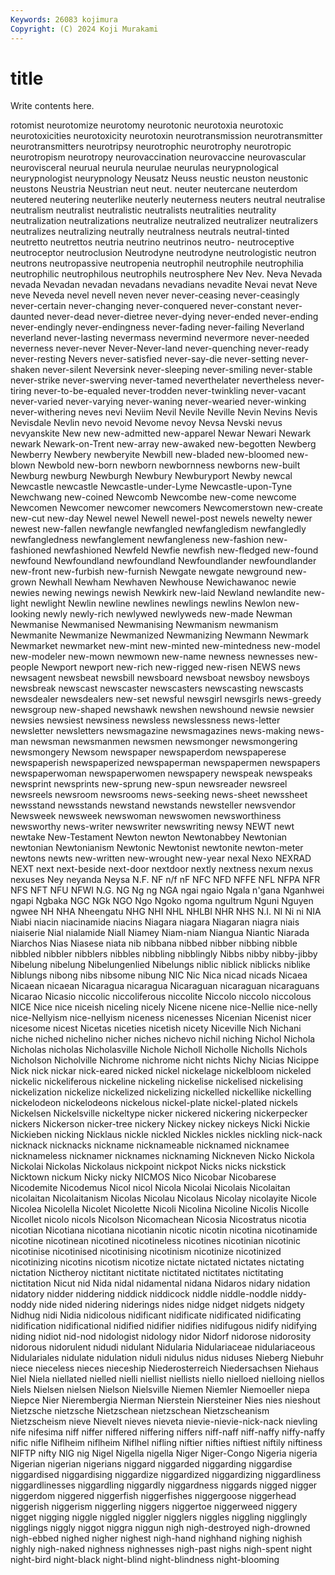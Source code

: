 ```yaml
---
Keywords: 26083 kojimura
Copyright: (C) 2024 Koji Murakami
---
```


# title

Write contents here.



rotomist neurotomize neurotomy neurotonic neurotoxia neurotoxic neurotoxicities neurotoxicity
neurotoxin neurotransmission neurotransmitter neurotransmitters neurotripsy neurotrophic neurotrophy neurotropic neurotropism neurotropy
neurovaccination neurovaccine neurovascular neurovisceral neurual neurula neurulae neurulas neurypnological neurypnologist
neurypnology Neusatz Neuss neustic neuston neustonic neustons Neustria Neustrian neut
neut. neuter neutercane neuterdom neutered neutering neuterlike neuterly neuterness neuters
neutral neutralise neutralism neutralist neutralistic neutralists neutralities neutrality neutralization neutralizations
neutralize neutralized neutralizer neutralizers neutralizes neutralizing neutrally neutralness neutrals neutral-tinted
neutretto neutrettos neutria neutrino neutrinos neutro- neutroceptive neutroceptor neutroclusion Neutrodyne
neutrodyne neutrologistic neutron neutrons neutropassive neutropenia neutrophil neutrophile neutrophilia neutrophilic
neutrophilous neutrophils neutrosphere Nev Nev. Neva Nevada nevada Nevadan nevadan
nevadans nevadians nevadite Nevai nevat Neve neve Neveda nevel nevell
neven never never-ceasing never-ceasingly never-certain never-changing never-conquered never-constant never-daunted never-dead
never-dietree never-dying never-ended never-ending never-endingly never-endingness never-fading never-failing Neverland neverland
never-lasting nevermass nevermind nevermore never-needed neverness never-never Never-Never-land never-quenching never-ready
never-resting Nevers never-satisfied never-say-die never-setting never-shaken never-silent Neversink never-sleeping never-smiling
never-stable never-strike never-swerving never-tamed neverthelater nevertheless never-tiring never-to-be-equaled never-trodden never-twinkling
never-vacant never-varied never-varying never-waning never-wearied never-winking never-withering neves nevi Neviim
Nevil Nevile Neville Nevin Nevins Nevis Nevisdale Nevlin nevo nevoid
Nevome nevoy Nevsa Nevski nevus nevyanskite New new new-admitted new-apparel
Newar Newari Newark newark Newark-on-Trent new-array new-awaked new-begotten Newberg Newberry
Newbery newberyite Newbill new-bladed new-bloomed new-blown Newbold new-born newborn newbornness
newborns new-built Newburg newburg Newburgh Newbury Newburyport Newby newcal Newcastle
newcastle Newcastle-under-Lyme Newcastle-upon-Tyne Newchwang new-coined Newcomb Newcombe new-come newcome Newcomen
Newcomer newcomer newcomers Newcomerstown new-create new-cut new-day Newel newel Newell
newel-post newels newelty newer newest new-fallen newfangle newfangled newfangledism newfangledly
newfangledness newfanglement newfangleness new-fashion new-fashioned newfashioned Newfeld Newfie newfish new-fledged
new-found newfound Newfoundland newfoundland Newfoundlander newfoundlander new-front new-furbish new-furnish Newgate
newgate newground new-grown Newhall Newham Newhaven Newhouse Newichawanoc newie newies
newing newings newish Newkirk new-laid Newland newlandite new-light newlight Newlin
newline newlines newlings newlins Newlon new-looking newly newly-rich newlywed newlyweds
new-made Newman Newmanise Newmanised Newmanising Newmanism newmanism Newmanite Newmanize Newmanized
Newmanizing Newmann Newmark Newmarket newmarket new-mint new-minted new-mintedness new-model new-modeler
new-mown newmown new-name newness newnesses new-people Newport newport new-rich new-rigged
new-risen NEWS news newsagent newsbeat newsbill newsboard newsboat newsboy newsboys
newsbreak newscast newscaster newscasters newscasting newscasts newsdealer newsdealers new-set newsful
newsgirl newsgirls news-greedy newsgroup new-shaped newshawk newshen newshound newsie newsier
newsies newsiest newsiness newsless newslessness news-letter newsletter newsletters newsmagazine newsmagazines
news-making news-man newsman newsmanmen newsmen newsmonger newsmongering newsmongery Newsom newspaper
newspaperdom newspaperese newspaperish newspaperized newspaperman newspapermen newspapers newspaperwoman newspaperwomen newspapery
newspeak newspeaks newsprint newsprints new-sprung new-spun newsreader newsreel newsreels newsroom
newsrooms news-seeking news-sheet newssheet newsstand newsstands newstand newstands newsteller newsvendor
Newsweek newsweek newswoman newswomen newsworthiness newsworthy news-writer newswriter newswriting newsy
NEWT newt newtake New-Testament Newton newton Newtonabbey Newtonian newtonian Newtonianism
Newtonic Newtonist newtonite newton-meter newtons newts new-written new-wrought new-year nexal
Nexo NEXRAD NEXT next next-beside next-door nextdoor nextly nextness nexum
nexus nexuses Ney neyanda Neysa N.F. NF n/f nF NFC
NFD NFFE NFL NFPA NFR NFS NFT NFU NFWI N.G.
NG Ng ng NGA ngai ngaio Ngala n'gana Nganhwei ngapi
Ngbaka NGC NGk NGO Ngo Ngoko ngoma ngultrum Nguni Nguyen
ngwee NH NHA Nheengatu NHG NHI NHL NHLBI NHR NHS
N.I. NI Ni ni NIA Niabi niacin niacinamide niacins Niagara
niagara Niagaran niagra niais niaiserie Nial nialamide Niall Niamey Niam-niam
Niangua Niantic Niarada Niarchos Nias Niasese niata nib nibbana nibbed
nibber nibbing nibble nibbled nibbler nibblers nibbles nibbling nibblingly Nibbs
nibby nibby-jibby Nibelung nibelung Nibelungenlied Nibelungs niblic niblick niblicks niblike
Niblungs nibong nibs nibsome nibung NIC Nic Nica nicad nicads
Nicaea Nicaean nicaean Nicaragua nicaragua Nicaraguan nicaraguan nicaraguans Nicarao Nicasio
niccolic niccoliferous niccolite Niccolo niccolo niccolous NICE Nice nice niceish
niceling nicely Nicene nicene nice-Nellie nice-nelly nice-Nellyism nice-nellyism niceness nicenesses
Nicenian Nicenist nicer nicesome nicest Nicetas niceties nicetish nicety Niceville
Nich Nichani niche niched nichelino nicher niches nichevo nichil niching
Nichol Nichola Nicholas nicholas Nicholasville Nichole Nicholl Nicholle Nicholls Nichols
Nicholson Nicholville Nichrome nichrome nicht nichts Nichy Nicias Nicippe Nick
nick nickar nick-eared nicked nickel nickelage nickelbloom nickeled nickelic nickeliferous
nickeline nickeling nickelise nickelised nickelising nickelization nickelize nickelized nickelizing nickelled
nickellike nickelling nickelodeon nickelodeons nickelous nickel-plate nickel-plated nickels Nickelsen Nickelsville
nickeltype nicker nickered nickering nickerpecker nickers Nickerson nicker-tree nickery Nickey
nickey nickeys Nicki Nickie Nickieben nicking Nicklaus nickle nickled Nickles
nickles nickling nick-nack nicknack nicknacks nickname nicknameable nicknamed nicknamee nicknameless
nicknamer nicknames nicknaming Nickneven Nicko Nickola Nickolai Nickolas Nickolaus nickpoint
nickpot Nicks nicks nickstick Nicktown nickum Nicky nicky NICMOS Nico
Nicobar Nicobarese Nicodemite Nicodemus Nicol nicol Nicola Nicolai Nicolais Nicolaitan
nicolaitan Nicolaitanism Nicolas Nicolau Nicolaus Nicolay nicolayite Nicole Nicolea Nicolella
Nicolet Nicolette Nicoli Nicolina Nicoline Nicolis Nicolle Nicollet nicolo nicols
Nicolson Nicomachean Nicosia Nicostratus nicotia nicotian Nicotiana nicotiana nicotianin nicotic
nicotin nicotina nicotinamide nicotine nicotinean nicotined nicotineless nicotines nicotinian nicotinic
nicotinise nicotinised nicotinising nicotinism nicotinize nicotinized nicotinizing nicotins nicotism nicotize
nictate nictated nictates nictating nictation Nictheroy nictitant nictitate nictitated nictitates
nictitating nictitation Nicut nid Nida nidal nidamental nidana Nidaros nidary
nidation nidatory nidder niddering niddick niddicock niddle niddle-noddle niddy-noddy nide
nided nidering niderings nides nidge nidget nidgets nidgety Nidhug nidi
Nidia nidicolous nidificant nidificate nidificated nidificating nidification nidificational nidified nidifier
nidifies nidifugous nidify nidifying niding nidiot nid-nod nidologist nidology nidor
Nidorf nidorose nidorosity nidorous nidorulent nidudi nidulant Nidularia Nidulariaceae nidulariaceous
Nidulariales nidulate nidulation niduli nidulus nidus niduses Nieberg Niebuhr niece
nieceless nieces nieceship Niederosterreich Niedersachsen Niehaus Niel Niela niellated nielled
nielli niellist niellists niello nielloed nielloing niellos Niels Nielsen nielsen
Nielson Nielsville Niemen Niemler Niemoeller niepa Niepce Nier Nierembergia Nierman
Nierstein Niersteiner Nies nies nieshout Nietzsche nietzsche Nietzschean nietzschean Nietzscheanism
Nietzscheism nieve Nievelt nieves nieveta nievie-nievie-nick-nack nievling nife nifesima niff
niffer niffered niffering niffers niff-naff niff-naffy niffy-naffy nific nifle Niflheim
niflheim Niflhel nifling niftier nifties niftiest niftily niftiness NIFTP nifty
NIG nig Nigel Nigella nigella Niger Niger-Congo Nigeria nigeria Nigerian
nigerian nigerians niggard niggarded niggarding niggardise niggardised niggardising niggardize niggardized
niggardizing niggardliness niggardlinesses niggardling niggardly niggardness niggards nigged nigger niggerdom
niggered niggerfish niggerfishes niggergoose niggerhead niggerish niggerism niggerling niggers niggertoe
niggerweed niggery nigget nigging niggle niggled niggler nigglers niggles niggling
nigglingly nigglings niggly niggot niggra niggun nigh nigh-destroyed nigh-drowned nigh-ebbed
nighed nigher nighest nigh-hand nighhand nighing nighish nighly nigh-naked nighness
nighnesses nigh-past nighs nigh-spent night night-bird night-black night-blind night-blindness night-blooming
